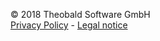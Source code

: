 © 2018 Theobald Software GmbH  
[Privacy Policy](https://theobald-software.com/en/privacy-policy) - 
[Legal notice](https://theobald-software.com/en/legal-notice)